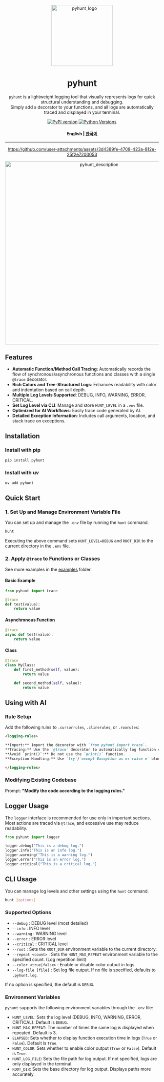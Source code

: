 <div align="center">

<img src="docs/logo.png" alt="pyhunt_logo" width="200"/>

# pyhunt

`pyhunt` is a lightweight logging tool that visually represents logs for quick structural understanding and debugging.  
Simply add a decorator to your functions, and all logs are automatically traced and displayed in your terminal.

[![PyPI version](https://img.shields.io/pypi/v/pyhunt.svg)](https://pypi.org/project/pyhunt/)
[![Python Versions](https://img.shields.io/pypi/pyversions/pyhunt.svg)](https://pypi.org/project/pyhunt/)

#### English | [한국어](/README_KR.md)

---

https://github.com/user-attachments/assets/3d4389fe-4708-423a-812e-25f2e7200053

<img src="docs/description.png" alt="pyhunt_description" width="600"/>

</div>

## Features

- **Automatic Function/Method Call Tracing**: Automatically records the flow of synchronous/asynchronous functions and classes with a single `@trace` decorator.
- **Rich Colors and Tree-Structured Logs**: Enhances readability with color and indentation based on call depth.
- **Multiple Log Levels Supported**: DEBUG, INFO, WARNING, ERROR, CRITICAL.
- **Set Log Level via CLI**: Manage and store `HUNT_LEVEL` in a `.env` file.
- **Optimized for AI Workflows**: Easily trace code generated by AI.
- **Detailed Exception Information**: Includes call arguments, location, and stack trace on exceptions.

## Installation

### Install with pip
```bash
pip install pyhunt
```

### Install with uv
```bash
uv add pyhunt
```

## Quick Start

### 1. Set Up and Manage Environment Variable File
You can set up and manage the `.env` file by running the `hunt` command.

```bash
hunt
```

Executing the above command sets `HUNT_LEVEL=DEBUG` and `ROOT_DIR` to the current directory in the `.env` file.

### 2. Apply `@trace` to Functions or Classes
See more examples in the [examples](https://github.com/pyhunt/pyhunt/tree/main/examples) folder.

#### Basic Example
```py
from pyhunt import trace

@trace
def test(value):
    return value
```

#### Asynchronous Function
```py
@trace
async def test(value):
    return value
```

#### Class
```py
@trace
class MyClass:
    def first_method(self, value):
        return value

    def second_method(self, value):
        return value
```

## Using with AI

### Rule Setup
Add the following rules to `.cursorrules`, `.clinerules`, or `.roorules`:

```md
<logging-rules>

**Import:** Import the decorator with `from pyhunt import trace`.
**Tracing:** Use the `@trace` decorator to automatically log function calls and execution times.
**Avoid `print()`:** Do not use the `print()` function.
**Exception Handling:** Use `try`/`except Exception as e: raise e` blocks to maintain traceback.

</logging-rules>
```

### Modifying Existing Codebase
Prompt: **"Modify the code according to the logging rules."**

## Logger Usage

The `logger` interface is recommended for use only in important sections.  
Most actions are traced via `@trace`, and excessive use may reduce readability.

```py
from pyhunt import logger

logger.debug("This is a debug log.")
logger.info("This is an info log.")
logger.warning("This is a warning log.")
logger.error("This is an error log.")
logger.critical("This is a critical log.")
```

## CLI Usage

You can manage log levels and other settings using the `hunt` command.

```bash
hunt [options]
```

### Supported Options

- `--debug` : DEBUG level (most detailed)
- `--info` : INFO level
- `--warning` : WARNING level
- `--error` : ERROR level
- `--critical` : CRITICAL level
- `--root` : Sets the `ROOT_DIR` environment variable to the current directory.
- `--repeat <count>` : Sets the `HUNT_MAX_REPEAT` environment variable to the specified count. (Log repetition limit)
- `--color <true|false>` : Enable or disable color output in logs.
- `--log-file [file]` : Set log file output. If no file is specified, defaults to `.pyhunt.log`.

If no option is specified, the default is `DEBUG`.

### Environment Variables

`pyhunt` supports the following environment variables through the `.env` file:

- `HUNT_LEVEL`: Sets the log level (DEBUG, INFO, WARNING, ERROR, CRITICAL). Default is `DEBUG`.
- `HUNT_MAX_REPEAT`: The number of times the same log is displayed when repeated. Default is 3.
- `ELAPSED`: Sets whether to display function execution time in logs (`True` or `False`). Default is `True`.
- `HUNT_COLOR`: Sets whether to enable color output (`True` or `False`). Default is `True`.
- `HUNT_LOG_FILE`: Sets the file path for log output. If not specified, logs are only displayed in the terminal.
- `ROOT_DIR`: Sets the base directory for log output. Displays paths more accurately.
